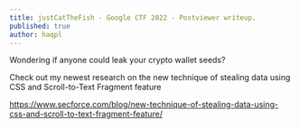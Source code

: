 ```yaml
---
title: justCatTheFish - Google CTF 2022 - Postviewer writeup.
published: true
author: haqpl
---
```


Wondering if anyone could leak your crypto wallet seeds?

Check out my newest research on the new technique of stealing data using CSS and Scroll-to-Text Fragment feature

https://www.secforce.com/blog/new-technique-of-stealing-data-using-css-and-scroll-to-text-fragment-feature/

